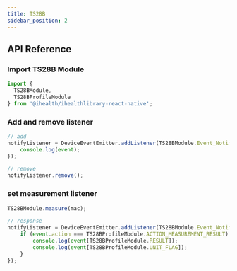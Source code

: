 ```yaml
---
title: TS28B
sidebar_position: 2
---
```


## API Reference

### Import TS28B Module

```js
import {
  TS28BModule,
  TS28BProfileModule
} from '@ihealth/ihealthlibrary-react-native';
```

### Add and remove listener

```js
// add
notifyListener = DeviceEventEmitter.addListener(TS28BModule.Event_Notify,  (event) => {
    console.log(event);
});

// remove
notifyListener.remove();
```

### set measurement listener

```js
TS28BModule.measure(mac);

// response
notifyListener = DeviceEventEmitter.addListener(TS28BModule.Event_Notify,  (event) => {
    if (event.action === TS28BProfileModule.ACTION_MEASUREMENT_RESULT) {
        console.log(event[TS28BProfileModule.RESULT]);
        console.log(event[TS28BProfileModule.UNIT_FLAG]);
    } 
});
```

